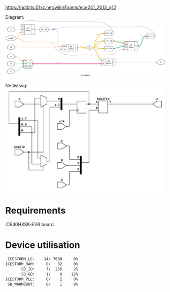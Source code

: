 https://hdlbits.01xz.net/wiki/Exams/ece241_2013_q12

Diagram:\
![](diagram.svg)

Netlistsvg:\
![](netlist.svg)

# Requirements

iCE40HX8K-EVB board.

# Device utilisation

```
 ICESTORM_LC:    14/ 7680     0%
ICESTORM_RAM:     0/   32     0%
       SB_IO:     7/  256     2%
       SB_GB:     1/    8    12%
ICESTORM_PLL:     0/    2     0%
 SB_WARMBOOT:     0/    1     0%
```